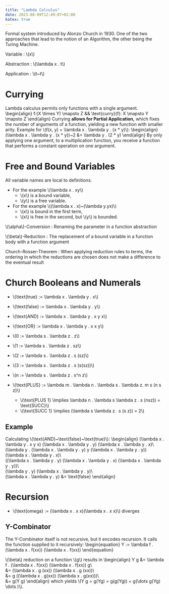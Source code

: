 ```yaml
---
title: "Lambda Calculus"
date: 2023-08-09T12:49:07+02:00
katex: true
---
```


Formal system introduced by Alonzo Church in 1930. One of the two approaches that lead to the notion of an Algorithm, the other being the Turing Machine.

Variable
: \\(x\\)

Abstraction
: \\(\lambda x . t\\)

Application
: \\(t~t\\)

# Currying
Lambda calculus permits only functions with a single argument.
\begin{align}
    f:(X \times Y) \mapsto Z && \text{curry}(f): X \mapsto Y \mapsto Z
\end{align}
Currying **allows for Partial Application,** which fixes the number of arguments of a function, yielding a new function with smaller arity. Example for \\(f(x, y) = \lambda x . \lambda y . (x * y)\\):
\begin{align}
(\lambda x . \lambda y . (x * y))~2 &= \lambda y . (2 * y)
\end{align}
By only applying one argument, to a multiplication function, you receive a function that performs a constant operation on one argument.

# Free and Bound Variables
All variable names are local to definitions.
- For the example \\(\lambda x . xy\\)
    - \\(x\\) is a bound variable,
    - \\(y\\) is a free variable.
- For the example \\((\lambda x . x)~(\lambda y.yx)\\)
    - \\(x\\) is bound in the first term,
    - \\(x\\) is free in the second, but \\(y\\) is bounded.

\\(\alpha\\)-Conversion
: Renaming the parameter in a function abstraction

\\(\beta\\)-Reduction
: The replacement of a bound variable in a function body with a function argument

Church-Rosser-Theorem
: When applying reduction rules to terms, the ordering in which the reductions are chosen does not make a difference to the eventual result

# Church Booleans and Numerals

- \\(\text{true} := \lambda x . \lambda y . x\\)
- \\(\text{false} := \lambda x . \lambda y . y\\)
- \\(\text{AND} := \lambda x . \lambda y . x y x\\)
- \\(\text{OR} := \lambda x . \lambda y . x x y\\)

- \\(0 := \lambda s . \lambda z . z\\)
- \\(1 := \lambda s . \lambda z . sz\\)
- \\(2 := \lambda s . \lambda z . s (sz)\\)
- \\(3 := \lambda s . \lambda z . s (s(sz))\\)
- \\(n := \lambda s . \lambda z . s^n z\\)
- \\(\text{PLUS} := \lambda m . \lambda n . \lambda s . \lambda z. m s (n s z)\\)
    - \\(\text{PLUS 1} \implies \lambda n . \lambda s \lambda z . s (nsz)) = \text{SUCC}\\)
    - \\(\text{SUCC 1} \implies (\lambda s \lambda z . s (s z)) = 2\\)

## Example
Calculating \\(\text{AND}~\text{false}~\text{true}\\):
\begin{align}
(\lambda x . \lambda y . x y x) (\lambda x . \lambda y . y) (\lambda x . \lambda y . x)\\\
(\lambda y . (\lambda x . \lambda y . y) y (\lambda x . \lambda y . y)) (\lambda x . \lambda y . x)\\\
((\lambda x . \lambda y . y) (\lambda x . \lambda y . x) (\lambda x . \lambda y . y))\\\
(\lambda y . y) (\lambda x . \lambda y . y)\\\
(\lambda x . \lambda y . y) &= \text{false}
\end{align}

# Recursion
- \\(\text{omega} := (\lambda x . x x)(\lambda x . x x)\\) diverges

## Y-Combinator
The Y-Combinator itself is not recursive, but it encodes recursion. It calls the function supplied to it recursively:
\begin{equation}
Y := \lambda f . (\lambda x . f(xx)) (\lambda x . f(xx))
\end{equation}

\\(\beta\\) reduction on a function \\(g\\) results in
\begin{align}
Y g &= \lambda f . (\lambda x . f(xx)) (\lambda x . f(xx)) g\\\
&= (\lambda x . g (xx)) \(\lambda x . g (xx))\\\
&= g ((\lambda x . g(xx)) (\lambda x . g(xx)))\\\
&= g(Y g)
\end{align}
which yields \\(Y g = g(Yg) = g(g(Yg)) = g(\dots g(Yg) \dots )\\).